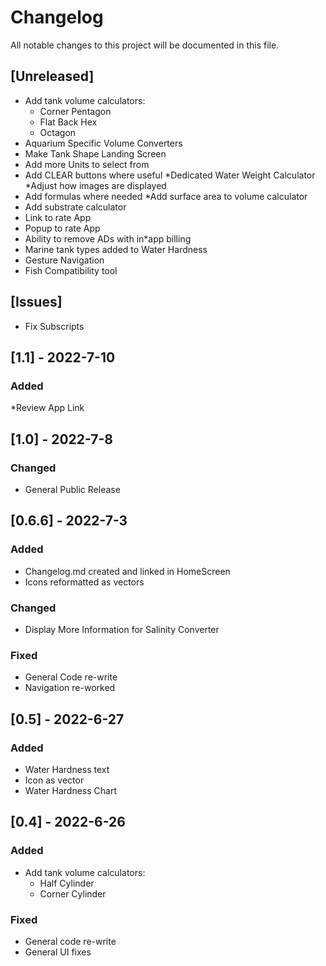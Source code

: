 # Changelog

All notable changes to this project will be documented in this file.

## [Unreleased]

* Add tank volume calculators:
	* Corner Pentagon
	* Flat Back Hex
	* Octagon
* Aquarium Specific Volume Converters
* Make Tank Shape Landing Screen
* Add more Units to select from
* Add CLEAR buttons where useful *Dedicated Water Weight Calculator *Adjust how images are displayed
* Add formulas where needed *Add surface area to volume calculator
* Add substrate calculator
* Link to rate App
* Popup to rate App
* Ability to remove ADs with in*app billing
* Marine tank types added to Water Hardness
* Gesture Navigation
* Fish Compatibility tool

## [Issues]

* Fix Subscripts

## [1.1] - 2022-7-10

### Added

*Review App Link

## [1.0] - 2022-7-8

### Changed

* General Public Release

## [0.6.6] - 2022-7-3

### Added

* Changelog.md created and linked in HomeScreen
* Icons reformatted as vectors

### Changed

* Display More Information for Salinity Converter

### Fixed

* General Code re-write
* Navigation re-worked

## [0.5] - 2022-6-27

### Added

* Water Hardness text
* Icon as vector
* Water Hardness Chart

## [0.4] - 2022-6-26

### Added

* Add tank volume calculators:
	* Half Cylinder
	* Corner Cylinder

### Fixed

* General code re-write
* General UI fixes
